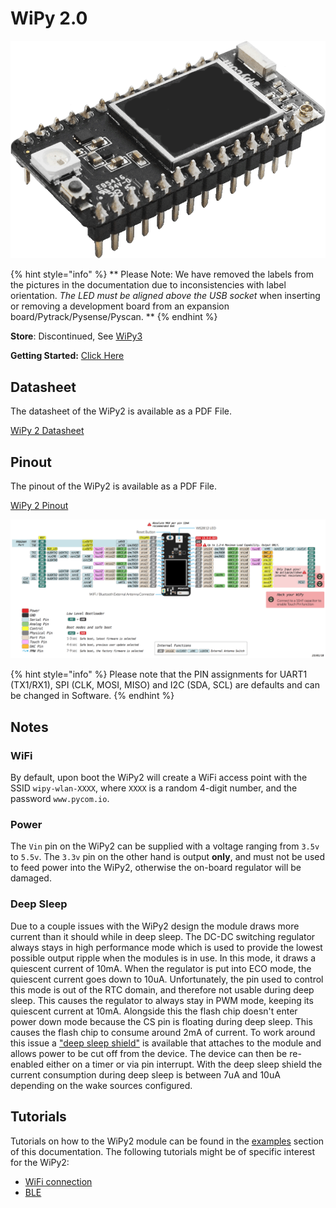 # WiPy 2.0

![](../../.gitbook/assets/assets-lil0igdl11z7jos_jpx-lkn7scqkkkb6tqb3uyo-lkn83ftusu7mke5ppmd-wipy2-1.png) 

{% hint style="info" %}
 ** Please Note: We have removed the labels from the pictures in the documentation due to inconsistencies with label orientation.  *The LED must be aligned above the USB socket* when inserting or removing a development board from an expansion board/Pytrack/Pysense/Pyscan. **
{% endhint %}


**Store**: Discontinued, See [WiPy3](wipy3.md)

**Getting Started:** [Click Here](../../gettingstarted/connection/wipy.md)

## Datasheet



The datasheet of the WiPy2 is available as a PDF File.

<a href="../../.gitbook/assets/specsheets/Pycom_002_Specsheets_WiPy2.0_v2.pdf" target="_blank"> WiPy 2 Datasheet </a>

## Pinout

The pinout of the WiPy2 is available as a PDF File.

<a href="../../.gitbook/assets/wipy2-pinout.pdf" target="_blank"> WiPy 2 Pinout </a>

![](../../.gitbook/assets/wipy2-pinout.png)

{% hint style="info" %}
Please note that the PIN assignments for UART1 \(TX1/RX1\), SPI \(CLK, MOSI, MISO\) and I2C \(SDA, SCL\) are defaults and can be changed in Software.
{% endhint %}

## Notes

### WiFi

By default, upon boot the WiPy2 will create a WiFi access point with the SSID `wipy-wlan-XXXX`, where `XXXX` is a random 4-digit number, and the password `www.pycom.io`.

### Power

The `Vin` pin on the WiPy2 can be supplied with a voltage ranging from `3.5v` to `5.5v`. The `3.3v` pin on the other hand is output **only**, and must not be used to feed power into the WiPy2, otherwise the on-board regulator will be damaged.

### Deep Sleep

Due to a couple issues with the WiPy2 design the module draws more current than it should while in deep sleep. The DC-DC switching regulator always stays in high performance mode which is used to provide the lowest possible output ripple when the modules is in use. In this mode, it draws a quiescent current of 10mA. When the regulator is put into ECO mode, the quiescent current goes down to 10uA. Unfortunately, the pin used to control this mode is out of the RTC domain, and therefore not usable during deep sleep. This causes the regulator to always stay in PWM mode, keeping its quiescent current at 10mA. Alongside this the flash chip doesn't enter power down mode because the CS pin is floating during deep sleep. This causes the flash chip to consume around 2mA of current. To work around this issue a ["deep sleep shield"](../boards/deepsleep/) is available that attaches to the module and allows power to be cut off from the device. The device can then be re-enabled either on a timer or via pin interrupt. With the deep sleep shield the current consumption during deep sleep is between 7uA and 10uA depending on the wake sources configured.

## Tutorials

Tutorials on how to the WiPy2 module can be found in the [examples](../../tutorials/introduction.md) section of this documentation. The following tutorials might be of specific interest for the WiPy2:

* [WiFi connection](../../tutorials/all/wlan.md)
* [BLE](../../tutorials/all/ble.md)

